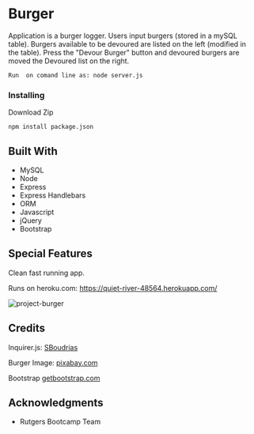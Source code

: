 # Burger


Application is a burger logger. Users input burgers (stored in a mySQL table). Burgers available to be devoured are listed on the left (modified in the table). Press the "Devour Burger" button and devoured burgers are moved the Devoured list on the right. 



```
Run  on comand line as: node server.js

```

### Installing
Download Zip  
 
```
npm install package.json

```

## Built With
* MySQL
* Node
* Express
* Express Handlebars
* ORM 
* Javascript
* jQuery
* Bootstrap




 
## Special Features
Clean fast running app.

Runs on heroku.com: https://quiet-river-48564.herokuapp.com/




<img scr="public/assets/img/project-burger.png" alt="project-burger">




## Credits
Inquirer.js:  <a href="https://github.com/SBoudrias/Inquirer.js" target="_blank">SBoudrias</a>

Burger Image: <a href="https://pixabay.com/" target="_blank">pixabay.com</a>

Bootstrap <a href="https://getbootstrap.com" target="_blank">getbootstrap.com</a>


 
## Acknowledgments

* Rutgers Bootcamp Team




